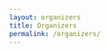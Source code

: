 ```yaml
---
layout: organizers
title: Organizers
permalink: /organizers/
---
```



<!--
# Reviewers

We thank all reviewers for providing thoughtful and constructive reviews!

| A | B | C|
-->